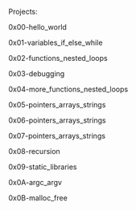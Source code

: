 Projects:

0x00-hello_world

0x01-variables_if_else_while

0x02-functions_nested_loops

0x03-debugging

0x04-more_functions_nested_loops

0x05-pointers_arrays_strings

0x06-pointers_arrays_strings

0x07-pointers_arrays_strings

0x08-recursion

0x09-static_libraries

0x0A-argc_argv

0x0B-malloc_free
